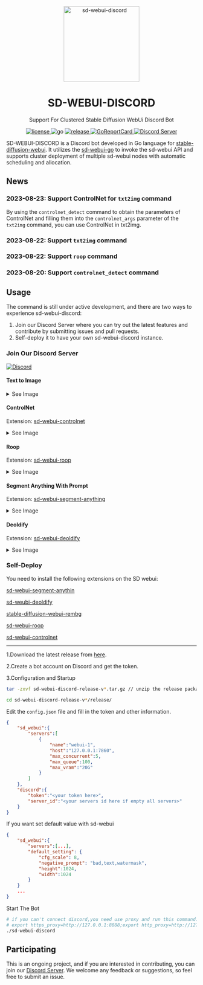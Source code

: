 <!--
 * @Author: SpenserCai
 * @Date: 2023-08-17 18:23:21
 * @version: 
 * @LastEditors: SpenserCai
 * @LastEditTime: 2023-08-27 00:37:58
 * @Description: file content
-->
<div align="center">

<img src="https://raw.githubusercontent.com/SpenserCai/sd-webui-discord/main/res/logo.png" width="200" height="200" alt="sd-webui-discord">

# SD-WEBUI-DISCORD
Support For Clustered Stable Diffusion WebUi Discord Bot

</div>

<div align="center">
  <a href="https://raw.githubusercontent.com/SpenserCai/sd-webui-go/main/LICENSE">
    <img src="https://img.shields.io/github/license/SpenserCai/sd-webui-go?color=blueviolet" alt="license">
  </a>
  <img src="https://img.shields.io/badge/Go-1.19+-blue" alt="go">
  <a href="https://github.com/SpenserCai/sd-webui-go/releases">
    <img src="https://img.shields.io/github/v/release/SpenserCai/sd-webui-discord?color=rgb(255%2C0%2C0)&include_prereleases" alt="release">
  </a>
  <a href="https://goreportcard.com/report/github.com/SpenserCai/sd-webui-discord">
    <img src="https://goreportcard.com/badge/github.com/SpenserCai/sd-webui-discord" alt="GoReportCard">
  </a>
  <a href="https://discord.gg/uNJpzEE4sZ">
    <img src="https://discordapp.com/api/guilds/1140177489008807966/widget.png?style=shield"   alt="Discord Server">
  </a>
</div>

SD-WEBUI-DISCORD is a Discord bot developed in Go language for [stable-diffusion-webui](https://github.com/AUTOMATIC1111/stable-diffusion-webui). It utilizes the [sd-webui-go](https://github.com/SpenserCai/sd-webui-go) to invoke the sd-webui API and supports cluster deployment of multiple sd-webui nodes with automatic scheduling and allocation.

## News
### **2023-08-23: Support ControlNet for `txt2img` command**
By using the `controlnet_detect` command to obtain the parameters of ControlNet and filling them into the `controlnet_args` parameter of the `txt2img` command, you can use ControlNet in txt2img.
### **2023-08-22: Support `txt2img` command**
### **2023-08-22: Support `roop` command** 
### **2023-08-20: Support `controlnet_detect` command**

## Usage

The command is still under active development, and there are two ways to experience sd-webui-discord: 
1. Join our Discord Server where you can try out the latest features and contribute by submitting issues and pull requests. 
2. Self-deploy it to have your own sd-webui-discord instance.


### Join Our Discord Server
[![Discord](https://discordapp.com/api/guilds/1140177489008807966/widget.png?style=banner2)](https://discord.gg/uNJpzEE4sZ)

<!--支持收起-->

#### Text to Image
<details>
<summary>See Image</summary>

  ![Demo](https://raw.githubusercontent.com/SpenserCai/sd-webui-discord/main/res/txt2img_demo.png)

</details>

#### ControlNet
Extension: [sd-webui-controlnet](https://github.com/Mikubill/sd-webui-controlnet)
<details>
<summary>See Image</summary>

  ![Demo1](https://raw.githubusercontent.com/SpenserCai/sd-webui-discord/main/res/controlnet_1.jpeg)
  ![Demo2](https://raw.githubusercontent.com/SpenserCai/sd-webui-discord/main/res/controlnet_2.jpeg)

</details>

#### Roop
Extension: [sd-webui-roop](https://github.com/s0md3v/sd-webui-roop)
<details>
<summary>See Image</summary>

  ![Demo](https://raw.githubusercontent.com/SpenserCai/sd-webui-discord/main/res/roop_demo.jpeg)

</details>

#### Segment Anything With Prompt
Extension: [sd-webui-segment-anything](https://github.com/continue-revolution/sd-webui-segment-anything)
<details>
<summary>See Image</summary>

  ![Demo](https://raw.githubusercontent.com/SpenserCai/sd-webui-discord/main/res/sam_demo.png)
  ![options](https://raw.githubusercontent.com/SpenserCai/sd-webui-discord/main/res/sam_options.png)

</details>

#### Deoldify
Extension: [sd-webui-deoldify](https://github.com/SpenserCai/sd-webui-deoldify)
<details>
<summary>See Image</summary>

  ![Demo](https://raw.githubusercontent.com/SpenserCai/sd-webui-discord/main/res/deoldify_demo.png)
  ![options](https://raw.githubusercontent.com/SpenserCai/sd-webui-discord/main/res/deoldify_options.png)

</details>

### Self-Deploy
You need to install the following extensions on the SD webui:

[sd-webui-segment-anythin](https://github.com/continue-revolution/sd-webui-segment-anything)

[sd-weubi-deoldify](https://github.com/SpenserCai/sd-webui-deoldify)

[stable-diffusion-webui-rembg](https://github.com/AUTOMATIC1111/stable-diffusion-webui-rembg)

[sd-webui-roop](https://github.com/s0md3v/sd-webui-roop)

[sd-webui-controlnet](https://github.com/Mikubill/sd-webui-controlnet)

***

1.Download the latest release from [here](https://github.com/SpenserCai/sd-webui-discord/releases/latest).

2.Create a bot account on Discord and get the token.

3.Configuration and Startup
```bash
tar -zxvf sd-webui-discord-release-v*.tar.gz // unzip the release package

cd sd-webui-discord-release-v*/release/
```
Edit the `config.json` file and fill in the token and other information.

```json
{
    "sd_webui":{
        "servers":[
            {
                "name":"webui-1",
                "host":"127.0.0.1:7860",
                "max_concurrent":5,
                "max_queue":100,
                "max_vram":"20G"
            }
        ]
    },
    "discord":{
        "token":"<your token here>",
        "server_id":"<your servers id here if empty all servers>"
    }
}
```

If you want set default value with sd-webui
```json
{
    "sd_webui":{
        "servers":[...],
        "default_setting": {
            "cfg_scale": 8,
            "negative_prompt": "bad,text,watermask",
            "height":1024,
            "width":1024
        }
    }
    ...
}
```

Start The Bot
```bash
# if you can't connect discord,you need use proxy and run this command:
# export https_proxy=http://127.0.0.1:8888;export http_proxy=http://127.0.0.1:8888;
./sd-webui-discord
```

## Participating
This is an ongoing project, and if you are interested in contributing, you can join our [Discord Server](https://discord.gg/uNJpzEE4sZ). We welcome any feedback or suggestions, so feel free to submit an issue.

